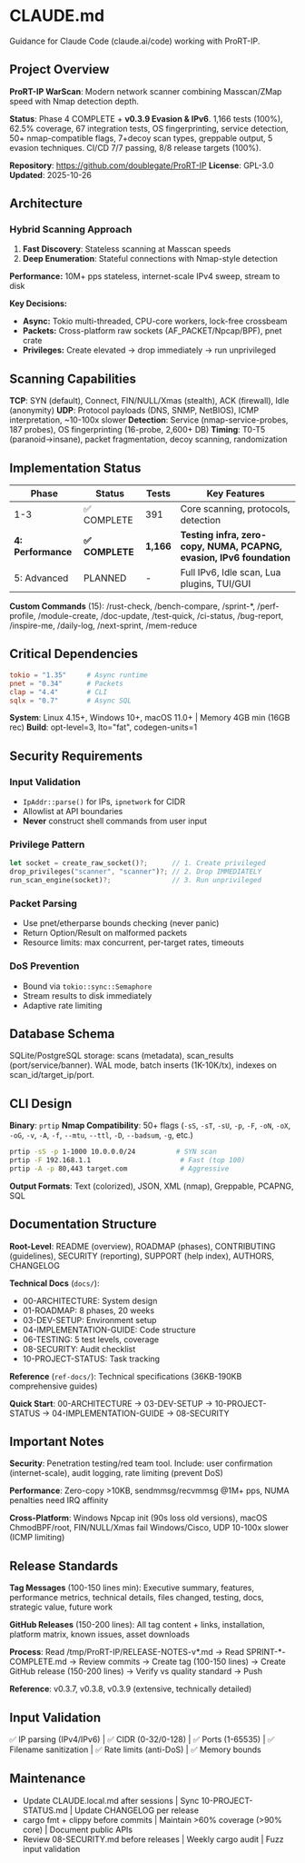 # CLAUDE.md

Guidance for Claude Code (claude.ai/code) working with ProRT-IP.

## Project Overview

**ProRT-IP WarScan**: Modern network scanner combining Masscan/ZMap speed with Nmap detection depth.

**Status**: Phase 4 COMPLETE + **v0.3.9 Evasion & IPv6**. 1,166 tests (100%), 62.5% coverage, 67 integration tests, OS fingerprinting, service detection, 50+ nmap-compatible flags, 7+decoy scan types, greppable output, 5 evasion techniques. CI/CD 7/7 passing, 8/8 release targets (100%).

**Repository**: <https://github.com/doublegate/ProRT-IP>
**License**: GPL-3.0
**Updated**: 2025-10-26

## Architecture

### Hybrid Scanning Approach

1. **Fast Discovery**: Stateless scanning at Masscan speeds
2. **Deep Enumeration**: Stateful connections with Nmap-style detection

**Performance:** 10M+ pps stateless, internet-scale IPv4 sweep, stream to disk

**Key Decisions:**
- **Async:** Tokio multi-threaded, CPU-core workers, lock-free crossbeam
- **Packets:** Cross-platform raw sockets (AF_PACKET/Npcap/BPF), pnet crate
- **Privileges:** Create elevated → drop immediately → run unprivileged

## Scanning Capabilities

**TCP**: SYN (default), Connect, FIN/NULL/Xmas (stealth), ACK (firewall), Idle (anonymity)
**UDP**: Protocol payloads (DNS, SNMP, NetBIOS), ICMP interpretation, ~10-100x slower
**Detection**: Service (nmap-service-probes, 187 probes), OS fingerprinting (16-probe, 2,600+ DB)
**Timing**: T0-T5 (paranoid→insane), packet fragmentation, decoy scanning, randomization

## Implementation Status

| Phase | Status | Tests | Key Features |
|-------|--------|-------|--------------|
| 1-3 | ✅ COMPLETE | 391 | Core scanning, protocols, detection |
| **4: Performance** | **✅ COMPLETE** | **1,166** | **Testing infra, zero-copy, NUMA, PCAPNG, evasion, IPv6 foundation** |
| 5: Advanced | PLANNED | - | Full IPv6, Idle scan, Lua plugins, TUI/GUI |

**Custom Commands** (15): /rust-check, /bench-compare, /sprint-*, /perf-profile, /module-create, /doc-update, /test-quick, /ci-status, /bug-report, /inspire-me, /daily-log, /next-sprint, /mem-reduce

## Critical Dependencies

```toml
tokio = "1.35"     # Async runtime
pnet = "0.34"      # Packets
clap = "4.4"       # CLI
sqlx = "0.7"       # Async SQL
```

**System**: Linux 4.15+, Windows 10+, macOS 11.0+ | Memory 4GB min (16GB rec)
**Build**: opt-level=3, lto="fat", codegen-units=1

## Security Requirements

### Input Validation
- `IpAddr::parse()` for IPs, `ipnetwork` for CIDR
- Allowlist at API boundaries
- **Never** construct shell commands from user input

### Privilege Pattern
```rust
let socket = create_raw_socket()?;      // 1. Create privileged
drop_privileges("scanner", "scanner")?; // 2. Drop IMMEDIATELY
run_scan_engine(socket)?;               // 3. Run unprivileged
```

### Packet Parsing
- Use pnet/etherparse bounds checking (never panic)
- Return Option/Result on malformed packets
- Resource limits: max concurrent, per-target rates, timeouts

### DoS Prevention
- Bound via `tokio::sync::Semaphore`
- Stream results to disk immediately
- Adaptive rate limiting

## Database Schema

SQLite/PostgreSQL storage: scans (metadata), scan_results (port/service/banner). WAL mode, batch inserts (1K-10K/tx), indexes on scan_id/target_ip/port.

## CLI Design

**Binary**: `prtip`
**Nmap Compatibility**: 50+ flags (`-sS`, `-sT`, `-sU`, `-p`, `-F`, `-oN`, `-oX`, `-oG`, `-v`, `-A`, `-f`, `--mtu`, `--ttl`, `-D`, `--badsum`, `-g`, etc.)

```bash
prtip -sS -p 1-1000 10.0.0.0/24          # SYN scan
prtip -F 192.168.1.1                      # Fast (top 100)
prtip -A -p 80,443 target.com             # Aggressive
```

**Output Formats**: Text (colorized), JSON, XML (nmap), Greppable, PCAPNG, SQL

## Documentation Structure

**Root-Level**: README (overview), ROADMAP (phases), CONTRIBUTING (guidelines), SECURITY (reporting), SUPPORT (help index), AUTHORS, CHANGELOG

**Technical Docs** (`docs/`):
- 00-ARCHITECTURE: System design
- 01-ROADMAP: 8 phases, 20 weeks
- 03-DEV-SETUP: Environment setup
- 04-IMPLEMENTATION-GUIDE: Code structure
- 06-TESTING: 5 test levels, coverage
- 08-SECURITY: Audit checklist
- 10-PROJECT-STATUS: Task tracking

**Reference** (`ref-docs/`): Technical specifications (36KB-190KB comprehensive guides)

**Quick Start**: 00-ARCHITECTURE → 03-DEV-SETUP → 10-PROJECT-STATUS → 04-IMPLEMENTATION-GUIDE → 08-SECURITY

## Important Notes

**Security**: Penetration testing/red team tool. Include: user confirmation (internet-scale), audit logging, rate limiting (prevent DoS)

**Performance**: Zero-copy >10KB, sendmmsg/recvmmsg @1M+ pps, NUMA penalties need IRQ affinity

**Cross-Platform**: Windows Npcap init (90s loss old versions), macOS ChmodBPF/root, FIN/NULL/Xmas fail Windows/Cisco, UDP 10-100x slower (ICMP limiting)

## Release Standards

**Tag Messages** (100-150 lines min): Executive summary, features, performance metrics, technical details, files changed, testing, docs, strategic value, future work

**GitHub Releases** (150-200 lines): All tag content + links, installation, platform matrix, known issues, asset downloads

**Process**: Read /tmp/ProRT-IP/RELEASE-NOTES-v*.md → Read SPRINT-*-COMPLETE.md → Review commits → Create tag (100-150 lines) → Create GitHub release (150-200 lines) → Verify vs quality standard → Push

**Reference**: v0.3.7, v0.3.8, v0.3.9 (extensive, technically detailed)

## Input Validation

✅ IP parsing (IPv4/IPv6) | ✅ CIDR (0-32/0-128) | ✅ Ports (1-65535) | ✅ Filename sanitization | ✅ Rate limits (anti-DoS) | ✅ Memory bounds

## Maintenance

- Update CLAUDE.local.md after sessions | Sync 10-PROJECT-STATUS.md | Update CHANGELOG per release
- cargo fmt + clippy before commits | Maintain >60% coverage (>90% core) | Document public APIs
- Review 08-SECURITY.md before releases | Weekly cargo audit | Fuzz input validation
